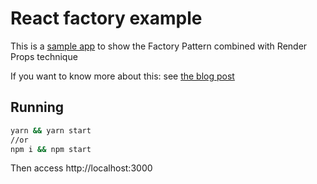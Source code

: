 # React factory example

This is a [sample app](https://cristianoliveira.github.io/react-address-factory/) to show the Factory Pattern combined with Render Props technique

If you want to know more about this: see [the blog post](https://medium.com/@cristian.oliveira/same-same-but-different-6175c0b934d8)


## Running
```bash
yarn && yarn start
//or
npm i && npm start
```

Then access http://localhost:3000
